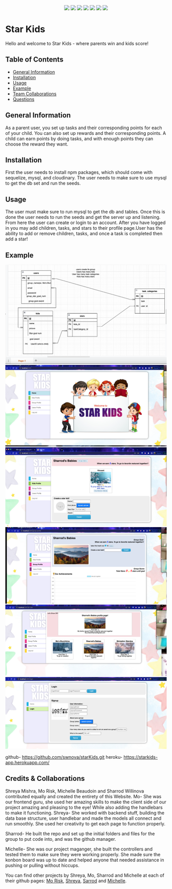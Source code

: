 <p align="center">
    <img src="https://img.shields.io/badge/Javascript-yellow" />
    <img src="https://img.shields.io/badge/express-orange" />
    <img src="https://img.shields.io/badge/Sequelize-blue"  />
    <img src="https://img.shields.io/badge/mySQL-blue"  />
    <img src="https://img.shields.io/badge/dotenv-green" />
    <img src="https://img.shields.io/badge/node.js-blue"/>
    <img src="https://img.shields.io/badge/handlebars-red"/>

</p>

# Star Kids
Hello and welcome to Star Kids - where parents win and kids score!

## Table of Contents
- [General Information](#general-information)
- [Installation](#installation)
- [Usage](#usage)
- [Example](#example)
- [Team Collaborations](#collaborations)
- [Questions](#questions)


## General Information
As a parent user, you set up tasks and their corresponding points for each of your child. You can also set up rewards and their corresponding points. 
A child can earn points by doing tasks, and with enough points they can choose the reward they want.

## Installation
First the user needs to install npm packages, which should come with sequelize, mysql, and cloudinary. The user needs to make sure to use mysql to get the db set and run the seeds.

## Usage
The user must make sure to run mysql to get the db and tables. Once this is done the user needs to run the seeds and get the server up and listening. From here the user can create or login to an account. After you have logged in you may add children, tasks, and stars to their profile page.User has the ability to add or remove children, tasks, and once a task is completed then add a star!

## Example
![The basic table structure.](./public/images/table_structure.png)
![This is the home page.](public/images/HomePg.png)
![This is the kid's profile page.](public/images/kidProfile.png)
![This is the group profile page.](public/images/groupProfile.png)
![This is the user profile page.](public/images/userProfile.png)
![This is the login page.](public/images/loginPg.png)

github- https://github.com/swnova/starKids.git
heroku- https://starkids-app.herokuapp.com/


## Credits & Collaborations

  Shreya Mishra, Mo Risk, Michelle Beaudoin and Sharrod Willinova contributed equally and created the entirety of this Website. 
  Mo- She was our frontend guru, she used her amazing skills to make the client side of our project amazing and pleasing to the eye! While also adding the handlebars to make it functioning.
  Shreya- She worked with backend stuff, building the data base structure, user handlebar and made the models all connect and run smoothly. She used her creativity to get each page to function properly.

  Sharrod- He built the repo and set up the initial folders and files for the group to put code into, and was the github manager.

  Michelle- She was our project maganger, she built the controllers and tested them to make sure they were working properly. She made sure the konbon board was up to date and helped anyone that needed assistance in pushing or pulling without hiccups.
 
 You can find other projects by Shreya, Mo, Sharrod and Michelle at each of their github pages: [Mo Risk](https://github.com/morisky78), [Shreya](https://github.com/shreyamishra9618), [Sarrod](https://github.com/swnova) and 
 [Michelle](https://github.com/mfarrell23).